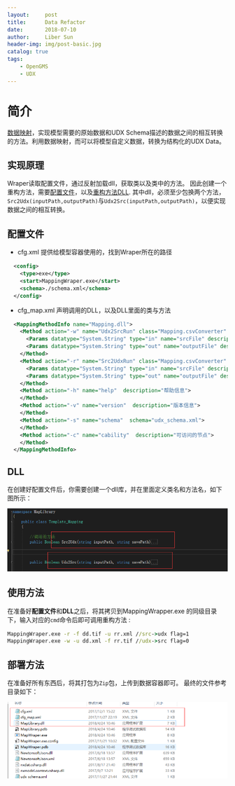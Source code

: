 ```yaml
---
layout:     post
title:      Data Refactor
date:       2018-07-10
author:     Liber Sun
header-img: img/post-basic.jpg
catalog: true
tags:
    - OpenGMS
    - UDX
---
```


# 简介

[数据映射](/resource/MapAndRefactor.zip)，实现模型需要的原始数据和UDX Schema描述的数据之间的相互转换的方法。利用数据映射，而可以将模型自定义数据，转换为结构化的UDX Data。

## 实现原理

Wraper读取配置文件，通过反射加载dll，获取类以及类中的方法。
因此创建一个重构方法，需要[配置文件](配置文件)，以及[重构方法DLL](DLL).
其中dll，必须至少包换两个方法，`Src2Udx(inputPath,outputPath)`与`Udx2Src(inputPath,outputPath)`，以便实现数据之间的相互转换。

## 配置文件

- cfg.xml
  提供给模型容器使用的，找到Wraper所在的路径

```xml
  <config>
    <type>exe</type>
    <start>MappingWraper.exe</start>
    <schema>./schema.xml</schema>
  </config>
```

- cfg_map.xml
  声明调用的DLL，以及DLL里面的类与方法

```xml
  <MappingMethodInfo name="Mapping.dll">
    <Method action="-w" name="Udx2SrcRun" class="Mapping.csvConverter" description="Udx2SrcRun">
      <Params datatype="System.String" type="in" name="srcFile" description="输入文件" schema="" />
      <Params datatype="System.String" type="out" name="outputFile" description="输出文件" schema="udx_schema.xml" />
    </Method>
    <Method action="-r" name="Src2UdxRun" class="Mapping.csvConverter" description="Src2UdxRun">
      <Params datatype="System.String" type="in" name="srcFile" description="输入文件" schema="udx_schema.xml" />
      <Params datatype="System.String" type="out" name="outputFile" description="输出文件" schema="" />
    </Method>
    <Method action="-h" name="help"  description="帮助信息">
    </Method>
    <Method action="-v" name="version"  description="版本信息">
    </Method>
    <Method action="-s" name="schema"  schema="udx_schema.xml">
    </Method>
    <Method action="-c" name="cability"  description="可访问的节点">
    </Method>
  </MappingMethodInfo>
```

## DLL

在创建好配置文件后，你需要创建一个dll库，并在里面定义类名和方法名，如下图所示：

![mapDLL](/img/content/mapDLL.png)

## 使用方法

在准备好**配置文件**和**DLL**之后，将其拷贝到MappingWrapper.exe 的同级目录下，输入对应的`cmd`命令后即可调用重构方法 :

```cmd
MappingWraper.exe -r -f dd.tif -u rr.xml //src->udx flag=1
MappingWraper.exe -w -u dd.xml -f rr.tif //udx->src flag=0
```

## 部署方法

在准备好所有东西后，将其打包为`Zip`包，上传到数据容器即可。 最终的文件参考目录如下：

![mapDir](/img/content/mapDir.png)